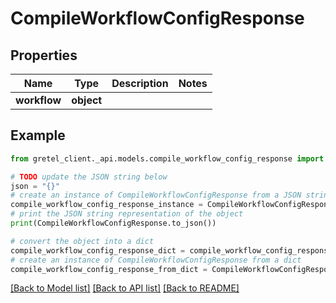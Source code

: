 # CompileWorkflowConfigResponse


## Properties

Name | Type | Description | Notes
------------ | ------------- | ------------- | -------------
**workflow** | **object** |  | 

## Example

```python
from gretel_client._api.models.compile_workflow_config_response import CompileWorkflowConfigResponse

# TODO update the JSON string below
json = "{}"
# create an instance of CompileWorkflowConfigResponse from a JSON string
compile_workflow_config_response_instance = CompileWorkflowConfigResponse.from_json(json)
# print the JSON string representation of the object
print(CompileWorkflowConfigResponse.to_json())

# convert the object into a dict
compile_workflow_config_response_dict = compile_workflow_config_response_instance.to_dict()
# create an instance of CompileWorkflowConfigResponse from a dict
compile_workflow_config_response_from_dict = CompileWorkflowConfigResponse.from_dict(compile_workflow_config_response_dict)
```
[[Back to Model list]](../README.md#documentation-for-models) [[Back to API list]](../README.md#documentation-for-api-endpoints) [[Back to README]](../README.md)


